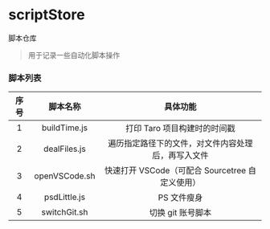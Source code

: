 # scriptStore

脚本仓库

> 用于记录一些自动化脚本操作

### 脚本列表

| 序号 |   脚本名称    |                      具体功能                      |
| :--: | :-----------: | :------------------------------------------------: |
|  1   | buildTime.js  |            打印 Taro 项目构建时的时间戳            |
|  2   | dealFiles.js  | 遍历指定路径下的文件，对文件内容处理后，再写入文件 |
|  3   | openVSCode.sh |  快速打开 VSCode（可配合 Sourcetree 自定义使用）   |
|  4   | psdLittle.js  |                    PS 文件瘦身                     |
|  5   | switchGit.sh  |                 切换 git 账号脚本                  |
